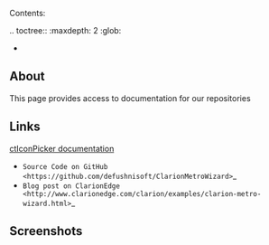 
Contents:

.. toctree::
   :maxdepth: 2
   :glob:

   *

About
-----

This page provides access to documentation for our repositories


Links
-----

[ctIconPicker documentation](http://devuna.github.io/ctIconPicker)
* `Source Code on GitHub <https://github.com/defushnisoft/ClarionMetroWizard>`_
* `Blog post on ClarionEdge <http://www.clarionedge.com/clarion/examples/clarion-metro-wizard.html>`_

Screenshots
-----------
